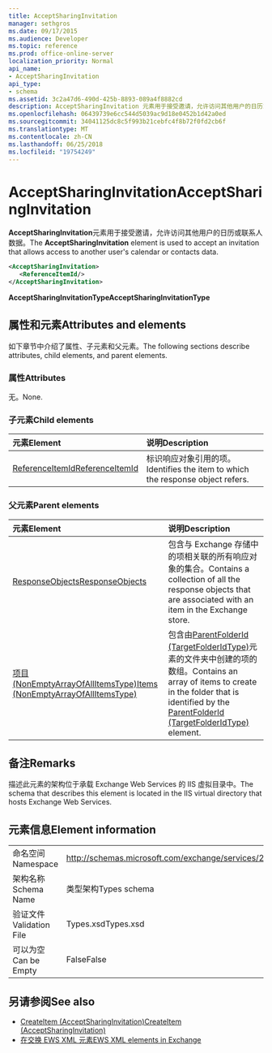 ```yaml
---
title: AcceptSharingInvitation
manager: sethgros
ms.date: 09/17/2015
ms.audience: Developer
ms.topic: reference
ms.prod: office-online-server
localization_priority: Normal
api_name:
- AcceptSharingInvitation
api_type:
- schema
ms.assetid: 3c2a47d6-490d-425b-8893-089a4f8882cd
description: AcceptSharingInvitation 元素用于接受邀请，允许访问其他用户的日历或联系人数据。
ms.openlocfilehash: 06439739e6cc544d5039ac9d18e0452b1d42a0ed
ms.sourcegitcommit: 34041125dc8c5f993b21cebfc4f8b72f0fd2cb6f
ms.translationtype: MT
ms.contentlocale: zh-CN
ms.lasthandoff: 06/25/2018
ms.locfileid: "19754249"
---
```

# <a name="acceptsharinginvitation"></a><span data-ttu-id="0503b-103">AcceptSharingInvitation</span><span class="sxs-lookup"><span data-stu-id="0503b-103">AcceptSharingInvitation</span></span>

<span data-ttu-id="0503b-104">**AcceptSharingInvitation**元素用于接受邀请，允许访问其他用户的日历或联系人数据。</span><span class="sxs-lookup"><span data-stu-id="0503b-104">The **AcceptSharingInvitation** element is used to accept an invitation that allows access to another user's calendar or contacts data.</span></span> 
  
```xml
<AcceptSharingInvitation>
   <ReferenceItemId/>
</AcceptSharingInvitation>
```

 <span data-ttu-id="0503b-105">**AcceptSharingInvitationType**</span><span class="sxs-lookup"><span data-stu-id="0503b-105">**AcceptSharingInvitationType**</span></span>
## <a name="attributes-and-elements"></a><span data-ttu-id="0503b-106">属性和元素</span><span class="sxs-lookup"><span data-stu-id="0503b-106">Attributes and elements</span></span>

<span data-ttu-id="0503b-107">如下章节中介绍了属性、子元素和父元素。</span><span class="sxs-lookup"><span data-stu-id="0503b-107">The following sections describe attributes, child elements, and parent elements.</span></span>
  
### <a name="attributes"></a><span data-ttu-id="0503b-108">属性</span><span class="sxs-lookup"><span data-stu-id="0503b-108">Attributes</span></span>

<span data-ttu-id="0503b-109">无。</span><span class="sxs-lookup"><span data-stu-id="0503b-109">None.</span></span>
  
### <a name="child-elements"></a><span data-ttu-id="0503b-110">子元素</span><span class="sxs-lookup"><span data-stu-id="0503b-110">Child elements</span></span>

|<span data-ttu-id="0503b-111">**元素**</span><span class="sxs-lookup"><span data-stu-id="0503b-111">**Element**</span></span>|<span data-ttu-id="0503b-112">**说明**</span><span class="sxs-lookup"><span data-stu-id="0503b-112">**Description**</span></span>|
|:-----|:-----|
|[<span data-ttu-id="0503b-113">ReferenceItemId</span><span class="sxs-lookup"><span data-stu-id="0503b-113">ReferenceItemId</span></span>](referenceitemid.md) <br/> |<span data-ttu-id="0503b-114">标识响应对象引用的项。</span><span class="sxs-lookup"><span data-stu-id="0503b-114">Identifies the item to which the response object refers.</span></span>  <br/> |
   
### <a name="parent-elements"></a><span data-ttu-id="0503b-115">父元素</span><span class="sxs-lookup"><span data-stu-id="0503b-115">Parent elements</span></span>

|<span data-ttu-id="0503b-116">**元素**</span><span class="sxs-lookup"><span data-stu-id="0503b-116">**Element**</span></span>|<span data-ttu-id="0503b-117">**说明**</span><span class="sxs-lookup"><span data-stu-id="0503b-117">**Description**</span></span>|
|:-----|:-----|
|[<span data-ttu-id="0503b-118">ResponseObjects</span><span class="sxs-lookup"><span data-stu-id="0503b-118">ResponseObjects</span></span>](responseobjects.md) <br/> |<span data-ttu-id="0503b-119">包含与 Exchange 存储中的项相关联的所有响应对象的集合。</span><span class="sxs-lookup"><span data-stu-id="0503b-119">Contains a collection of all the response objects that are associated with an item in the Exchange store.</span></span>  <br/> |
|[<span data-ttu-id="0503b-120">项目 (NonEmptyArrayOfAllItemsType)</span><span class="sxs-lookup"><span data-stu-id="0503b-120">Items (NonEmptyArrayOfAllItemsType)</span></span>](items-nonemptyarrayofallitemstype.md) <br/> |<span data-ttu-id="0503b-121">包含由[ParentFolderId (TargetFolderIdType)](parentfolderid-targetfolderidtype.md)元素的文件夹中创建的项的数组。</span><span class="sxs-lookup"><span data-stu-id="0503b-121">Contains an array of items to create in the folder that is identified by the [ParentFolderId (TargetFolderIdType)](parentfolderid-targetfolderidtype.md) element.</span></span>  <br/> |
   
## <a name="remarks"></a><span data-ttu-id="0503b-122">备注</span><span class="sxs-lookup"><span data-stu-id="0503b-122">Remarks</span></span>

<span data-ttu-id="0503b-123">描述此元素的架构位于承载 Exchange Web Services 的 IIS 虚拟目录中。</span><span class="sxs-lookup"><span data-stu-id="0503b-123">The schema that describes this element is located in the IIS virtual directory that hosts Exchange Web Services.</span></span>
  
## <a name="element-information"></a><span data-ttu-id="0503b-124">元素信息</span><span class="sxs-lookup"><span data-stu-id="0503b-124">Element information</span></span>

|||
|:-----|:-----|
|<span data-ttu-id="0503b-125">命名空间</span><span class="sxs-lookup"><span data-stu-id="0503b-125">Namespace</span></span>  <br/> |http://schemas.microsoft.com/exchange/services/2006/types  <br/> |
|<span data-ttu-id="0503b-126">架构名称</span><span class="sxs-lookup"><span data-stu-id="0503b-126">Schema Name</span></span>  <br/> |<span data-ttu-id="0503b-127">类型架构</span><span class="sxs-lookup"><span data-stu-id="0503b-127">Types schema</span></span>  <br/> |
|<span data-ttu-id="0503b-128">验证文件</span><span class="sxs-lookup"><span data-stu-id="0503b-128">Validation File</span></span>  <br/> |<span data-ttu-id="0503b-129">Types.xsd</span><span class="sxs-lookup"><span data-stu-id="0503b-129">Types.xsd</span></span>  <br/> |
|<span data-ttu-id="0503b-130">可以为空</span><span class="sxs-lookup"><span data-stu-id="0503b-130">Can be Empty</span></span>  <br/> |<span data-ttu-id="0503b-131">False</span><span class="sxs-lookup"><span data-stu-id="0503b-131">False</span></span>  <br/> |
   
## <a name="see-also"></a><span data-ttu-id="0503b-132">另请参阅</span><span class="sxs-lookup"><span data-stu-id="0503b-132">See also</span></span>

- [<span data-ttu-id="0503b-133">CreateItem (AcceptSharingInvitation)</span><span class="sxs-lookup"><span data-stu-id="0503b-133">CreateItem (AcceptSharingInvitation)</span></span>](createitem-acceptsharinginvitation.md)
- [<span data-ttu-id="0503b-134">在交换 EWS XML 元素</span><span class="sxs-lookup"><span data-stu-id="0503b-134">EWS XML elements in Exchange</span></span>](ews-xml-elements-in-exchange.md)

